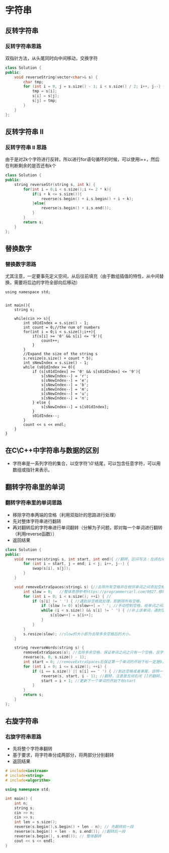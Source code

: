# 字符串

## 反转字符串

### 反转字符串思路

双指针方法，从头尾同时向中间移动，交换字符  

```cpp
class Solution {
public:
    void reverseString(vector<char>& s) {
        char tmp;
        for (int i = 0, j = s.size() - 1; i < s.size() / 2; i++, j--) {
            tmp = s[i];
            s[i] = s[j];
            s[j] = tmp;
        }
    }
};
```

## 反转字符串 II

### 反转字符串 II 思路

由于是对2k个字符进行反转，所以进行for语句循环的时候，可以使用i++，然后在判断剩余的是否还有k个

```cpp
class Solution {
public:
    string reverseStr(string s, int k) {
        for(int i = 0;i < s.size();i += 2 * k){
            if(i + k <= s.size()){
                reverse(s.begin() + i,s.begin() + i + k);
            }else{
                reverse(s.begin() + i,s.end());
            }
        }
        return s;
    }
};
```

## 替换数字

### 替换数字思路

尤其注意，一定要事先定义空间，从后往前填充（由于数组插值的特性，从中间替换，需要将后边的字符全部向后移动）

```cpp#include <iostream>
using namespace std;


int main(){
    string s;
    
    while(cin >> s){
        int s01dIndex = s.size() - 1;
        int count = 0;//the num of numbers
        for(int i = 0;i < s.size();i++){
            if(s[i] >= '0' && s[i] <= '9'){
                count++;
            }
        }
        //Expand the size of the string s
        s.resize(s.size() + count * 5);
        int sNewIndex = s.size() - 1;
        while (s01dIndex >= 0){
            if (s[s01dIndex] >= '0' && s[s01dIndex] <= '9'){
                s[sNewIndex--] = 'r';
                s[sNewIndex--] = 'e';
                s[sNewIndex--] = 'b';
                s[sNewIndex--] = 'm';
                s[sNewIndex--] = 'u';
                s[sNewIndex--] = 'n';
            } else {
                s[sNewIndex--] = s[s01dIndex];
            }
            s01dIndex--;
        }
        count << s << endl;
    }
}
```

## 在C\C++中字符串与数据的区别

- 字符串是一系列字符的集合，以空字符'\0'结尾，可以包含任意字符，可以用数组或指针来表示。

## 翻转字符串里的单词

### 翻转字符串里的单词思路

- 移除字符串两端的空格（利用双指针的思路进行处理）
- 先对整体字符串进行翻转
- 再对翻转后的字符串进行单词翻转（分解为子问题，即对每一个单词进行翻转（利用reverse函数））
- 返回结果

```cpp
class Solution {
public:
    void reverse(string& s, int start, int end){ //翻转，区间写法：左闭右闭 []
        for (int i = start, j = end; i < j; i++, j--) {
            swap(s[i], s[j]);
        }
    }

    void removeExtraSpaces(string& s) {//去除所有空格并在相邻单词之间添加空格, 快慢指针。
        int slow = 0;   //整体思想参考https://programmercarl.com/0027.移除元素.html
        for (int i = 0; i < s.size(); ++i) { //
            if (s[i] != ' ') { //遇到非空格就处理，即删除所有空格。
                if (slow != 0) s[slow++] = ' '; //手动控制空格，给单词之间添加空格。slow != 0说明不是第一个单词，需要在单词前添加空格。
                while (i < s.size() && s[i] != ' ') { //补上该单词，遇到空格说明单词结束。
                    s[slow++] = s[i++];
                }
            }
        }
        s.resize(slow); //slow的大小即为去除多余空格后的大小。
    }

    string reverseWords(string s) {
        removeExtraSpaces(s); //去除多余空格，保证单词之间之只有一个空格，且字符串首尾没空格。
        reverse(s, 0, s.size() - 1);
        int start = 0; //removeExtraSpaces后保证第一个单词的开始下标一定是0。
        for (int i = 0; i <= s.size(); ++i) {
            if (i == s.size() || s[i] == ' ') { //到达空格或者串尾，说明一个单词结束。进行翻转。
                reverse(s, start, i - 1); //翻转，注意是左闭右闭 []的翻转。
                start = i + 1; //更新下一个单词的开始下标start
            }
        }
        return s;
    }
};
```

## 右旋字符串

### 右旋字符串思路

- 先将整个字符串翻转
- 基于要求，将字符串分成两部分，将两部分分别翻转
- 返回结果

```cpp
# include<iostream>
# include<string>
# include<algorithm>

using namespace std;

int main() {
    int n;
    string s;
    cin >> n;
    cin >> s;
    int len = s.size();
    reverse(s.begin(),s.begin() + len - n); // 先翻转前一段
    reverse(s.begin() + len - n, s.end()); //翻转后一段
    reverse(s.begin(), s.end()); // 整体翻转
    cout << s << endl;
}
```

